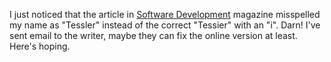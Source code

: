 I just noticed that the article in
[Software Development](http://www.sdmagazine.com/) magazine
misspelled my name as "Tessler" instead of the correct "Tessier" with an "i".
Darn!  I've sent email to the writer, maybe they can fix the online version at
least.  Here's hoping.
